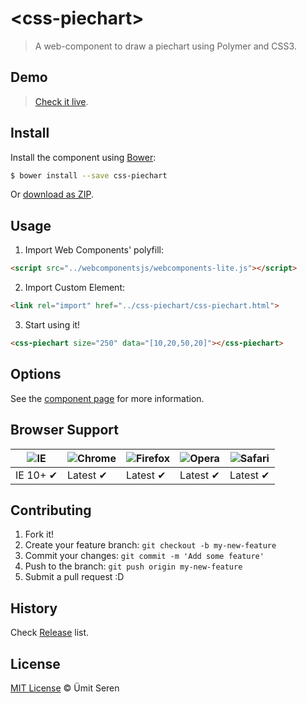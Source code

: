 # &lt;css-piechart&gt;

> A web-component to draw a piechart using Polymer and CSS3.

## Demo
> [Check it live](http://timeu.github.io/css-piechart/components/css-piechart/demo/index.html).

## Install

Install the component using [Bower](http://bower.io/):

```sh
$ bower install --save css-piechart 
```

Or [download as ZIP](https://github.com/timeu/css-piechart/archive/master.zip).

## Usage

1. Import Web Components' polyfill:

  ```html
<script src="../webcomponentsjs/webcomponents-lite.js"></script>
  ```

2. Import Custom Element:

  ```html
<link rel="import" href="../css-piechart/css-piechart.html">
  ```

3. Start using it!

  ```html
  <css-piechart size="250" data="[10,20,50,20]"></css-piechart>
  ```

## Options

See the [component page](http://timeu.github.io/css-piechart) for more information.


## Browser Support

![IE](https://raw.github.com/paulirish/browser-logos/master/internet-explorer/internet-explorer_48x48.png) | ![Chrome](https://raw.github.com/paulirish/browser-logos/master/chrome/chrome_48x48.png) | ![Firefox](https://raw.github.com/paulirish/browser-logos/master/firefox/firefox_48x48.png) | ![Opera](https://raw.github.com/paulirish/browser-logos/master/opera/opera_48x48.png) | ![Safari](https://raw.github.com/paulirish/browser-logos/master/safari/safari_48x48.png)
--- | --- | --- | --- | --- |
IE 10+ ✔ | Latest ✔ | Latest ✔ | Latest ✔ | Latest ✔ |

## Contributing

1. Fork it!
2. Create your feature branch: `git checkout -b my-new-feature`
3. Commit your changes: `git commit -m 'Add some feature'`
4. Push to the branch: `git push origin my-new-feature`
5. Submit a pull request :D

## History

Check [Release](https://github.com/timeu/css-piechart/releases) list.

## License

[MIT License](http://timeu.mit-license.org/) © Ümit Seren
